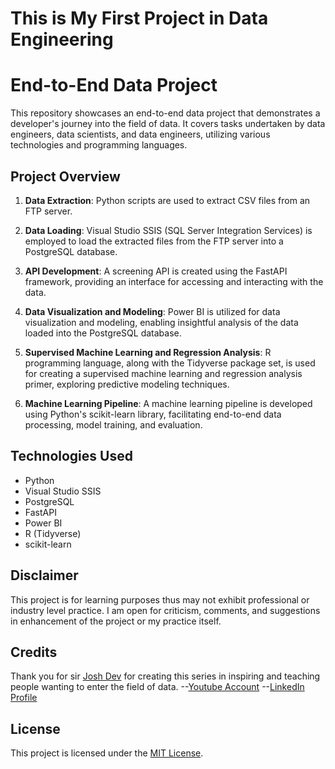 # This is My First Project in Data Engineering

# End-to-End Data Project

This repository showcases an end-to-end data project that demonstrates a developer's journey into the field of data. It covers tasks undertaken by data engineers, data scientists, and data engineers, utilizing various technologies and programming languages.

## Project Overview

1. **Data Extraction**: Python scripts are used to extract CSV files from an FTP server.

2. **Data Loading**: Visual Studio SSIS (SQL Server Integration Services) is employed to load the extracted files from the FTP server into a PostgreSQL database.

3. **API Development**: A screening API is created using the FastAPI framework, providing an interface for accessing and interacting with the data.

4. **Data Visualization and Modeling**: Power BI is utilized for data visualization and modeling, enabling insightful analysis of the data loaded into the PostgreSQL database.

5. **Supervised Machine Learning and Regression Analysis**: R programming language, along with the Tidyverse package set, is used for creating a supervised machine learning and regression analysis primer, exploring predictive modeling techniques.

6. **Machine Learning Pipeline**: A machine learning pipeline is developed using Python's scikit-learn library, facilitating end-to-end data processing, model training, and evaluation.

## Technologies Used

- Python
- Visual Studio SSIS
- PostgreSQL
- FastAPI
- Power BI
- R (Tidyverse)
- scikit-learn


## Disclaimer

This project is for learning purposes thus may not exhibit professional or industry level practice.
I am open for criticism, comments, and suggestions in enhancement of the project or my practice itself.

## Credits

Thank you for sir [Josh Dev](https://www.facebook.com/profile.php?id=100087019650476) for creating this series in inspiring and teaching people wanting to enter the field of data.
--[Youtube Account](https://www.youtube.com/@joshvaldeleon3138)
--[LinkedIn Profile](https://www.linkedin.com/in/josh-valdeleon-2a8984150/)

## License

This project is licensed under the [MIT License](LICENSE).